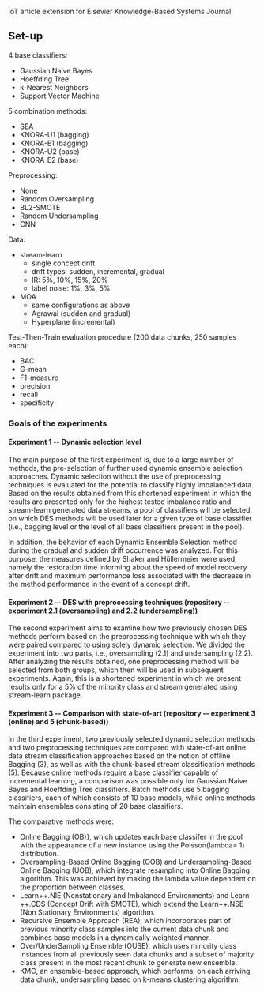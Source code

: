 IoT article extension for Elsevier Knowledge-Based Systems Journal

## Set-up

4 base classifiers:
* Gaussian Naive Bayes
* Hoeffding Tree
* k-Nearest Neighbors
* Support Vector Machine

5 combination methods:
* SEA
* KNORA-U1 (bagging)
* KNORA-E1 (bagging)
* KNORA-U2 (base)
* KNORA-E2 (base)

Preprocessing:
* None
* Random Oversampling
* BL2-SMOTE
* Random Undersampling
* CNN

Data:
* stream-learn
  * single concept drift
  * drift types: sudden, incremental, gradual
  * IR: 5%, 10%, 15%, 20%
  * label noise: 1%, 3%, 5%
* MOA
  * same configurations as above
  * Agrawal (sudden and gradual)
  * Hyperplane (incremental)

Test-Then-Train evaluation procedure (200 data chunks, 250 samples each):
* BAC
* G-mean
* F1-measure
* precision
* recall
* specificity

### Goals of the experiments

#### Experiment 1 -- Dynamic selection level

The main purpose of the first experiment is, due to a large number of methods, the pre-selection of further used dynamic ensemble selection approaches. Dynamic selection without the use of preprocessing techniques is evaluated for the potential to classify highly imbalanced data. Based on the results obtained from this shortened experiment in which the results are presented only for the highest tested imbalance ratio and stream-learn generated data streams, a pool of classifiers will be selected, on which DES methods will be used later for a given type of base classifier (i.e., bagging level or the level of all base classifiers present in the pool).

In addition, the behavior of each Dynamic Ensemble Selection method during the gradual and sudden drift occurrence was analyzed. For this purpose, the measures defined by Shaker and Hüllermeier were used, namely the restoration time informing about the speed of model recovery after drift and maximum performance loss associated with the decrease in the method performance in the event of a concept drift.

#### Experiment 2 -- DES with preprocessing techniques (repository -- experiment 2.1 (oversampling) and 2.2 (undersampling))

The second experiment aims to examine how two previously chosen DES methods perform based on the preprocessing technique with which they were paired compared to using solely dynamic selection. We divided the experiment into two parts, i.e., oversampling (2.1) and undersampling (2.2). After analyzing the results obtained, one preprocessing method will be selected from both groups, which then will be used in subsequent experiments. Again, this is a shortened experiment in which we present results only for a 5% of the minority class and stream generated using stream-learn package.

#### Experiment 3 -- Comparison with state-of-art (repository -- experiment 3 (online) and 5 (chunk-based))

In the third experiment, two previously selected dynamic selection methods and two preprocessing techniques are compared with state-of-art online data stream classification approaches based on the notion of offline Bagging (3), as well as with the chunk-based stream classification methods (5). Because online methods require a base classifier capable of incremental learning, a comparison was possible only for Gaussian Naive Bayes and Hoeffding Tree classifiers. Batch methods use 5 bagging classifiers, each of which consists of 10 base models, while online methods maintain ensembles consisting of 20 base classifiers.

The comparative methods were:
* Online Bagging (OB)}, which updates each base classifer in the pool with the appearance of a new instance using the Poisson(lambda= 1) distribution.
* Oversampling-Based Online Bagging (OOB) and Undersampling-Based Online Bagging (UOB), which integrate resampling into Online Bagging algorithm. This was achieved by making the lambda value dependent on the proportion between classes.
* Learn++.NIE (Nonstationary and Imbalanced Environments) and Learn ++.CDS (Concept Drift with SMOTE), which extend the Learn++.NSE (Non Stationary Environments) algorithm.
* Recursive Ensemble Approach (REA), which incorporates part of previous minority class samples into the current data chunk and combines base models in a dynamically weighted manner.
* Over/UnderSampling Ensemble (OUSE), which uses minority class instances from all previously seen data chunks and a subset of majority class present in the most recent chunk to generate new ensemble.
* KMC, an ensemble-based approach, which performs, on each arriving data chunk, undersampling based on k-means clustering algorithm.
